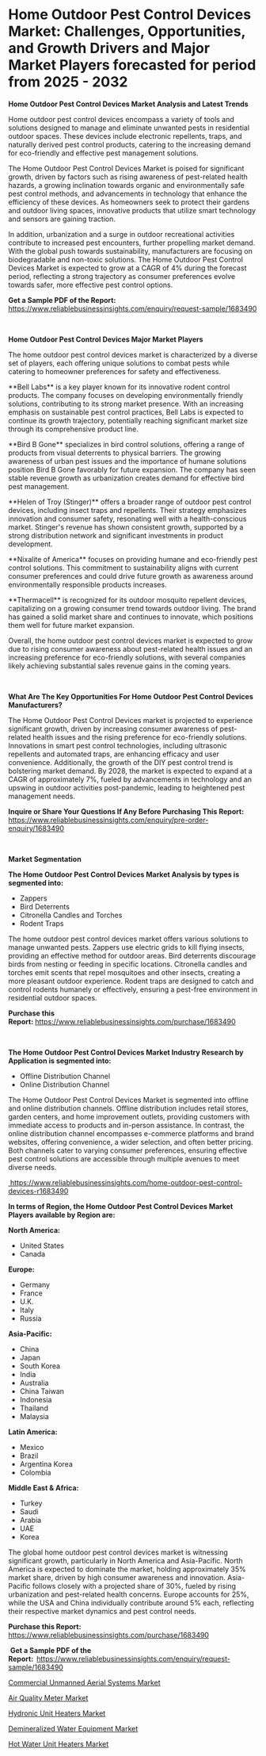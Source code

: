 <p><h1>Home Outdoor Pest Control Devices Market: Challenges, Opportunities, and Growth Drivers and Major Market Players forecasted for period from 2025 - 2032</h1></p><p><strong>Home Outdoor Pest Control Devices Market Analysis and Latest Trends</strong></p>
<p><p>Home outdoor pest control devices encompass a variety of tools and solutions designed to manage and eliminate unwanted pests in residential outdoor spaces. These devices include electronic repellents, traps, and naturally derived pest control products, catering to the increasing demand for eco-friendly and effective pest management solutions.</p><p>The Home Outdoor Pest Control Devices Market is poised for significant growth, driven by factors such as rising awareness of pest-related health hazards, a growing inclination towards organic and environmentally safe pest control methods, and advancements in technology that enhance the efficiency of these devices. As homeowners seek to protect their gardens and outdoor living spaces, innovative products that utilize smart technology and sensors are gaining traction.</p><p>In addition, urbanization and a surge in outdoor recreational activities contribute to increased pest encounters, further propelling market demand. With the global push towards sustainability, manufacturers are focusing on biodegradable and non-toxic solutions. The Home Outdoor Pest Control Devices Market is expected to grow at a CAGR of 4% during the forecast period, reflecting a strong trajectory as consumer preferences evolve towards safer, more effective pest control options.</p></p>
<p><strong>Get a Sample PDF of the Report:&nbsp;</strong> <a href="https://www.reliablebusinessinsights.com/enquiry/request-sample/1683490?utm_campaign=60&utm_medium=2&utm_source=Github&utm_content=ia&utm_term=10042025&utm_id=home-outdoor-pest-control-devices">https://www.reliablebusinessinsights.com/enquiry/request-sample/1683490</a></p>
<p>&nbsp;</p>
<p><strong>Home Outdoor Pest Control Devices Major Market Players</strong></p>
<p><p>The home outdoor pest control devices market is characterized by a diverse set of players, each offering unique solutions to combat pests while catering to homeowner preferences for safety and effectiveness. </p><p>**Bell Labs** is a key player known for its innovative rodent control products. The company focuses on developing environmentally friendly solutions, contributing to its strong market presence. With an increasing emphasis on sustainable pest control practices, Bell Labs is expected to continue its growth trajectory, potentially reaching significant market size through its comprehensive product line.</p><p>**Bird B Gone** specializes in bird control solutions, offering a range of products from visual deterrents to physical barriers. The growing awareness of urban pest issues and the importance of humane solutions position Bird B Gone favorably for future expansion. The company has seen stable revenue growth as urbanization creates demand for effective bird pest management.</p><p>**Helen of Troy (Stinger)** offers a broader range of outdoor pest control devices, including insect traps and repellents. Their strategy emphasizes innovation and consumer safety, resonating well with a health-conscious market. Stinger's revenue has shown consistent growth, supported by a strong distribution network and significant investments in product development.</p><p>**Nixalite of America** focuses on providing humane and eco-friendly pest control solutions. This commitment to sustainability aligns with current consumer preferences and could drive future growth as awareness around environmentally responsible products increases.</p><p>**Thermacell** is recognized for its outdoor mosquito repellent devices, capitalizing on a growing consumer trend towards outdoor living. The brand has gained a solid market share and continues to innovate, which positions them well for future market expansion.</p><p>Overall, the home outdoor pest control devices market is expected to grow due to rising consumer awareness about pest-related health issues and an increasing preference for eco-friendly solutions, with several companies likely achieving substantial sales revenue gains in the coming years.</p></p>
<p>&nbsp;</p>
<p><strong>What Are The Key Opportunities For Home Outdoor Pest Control Devices Manufacturers?</strong></p>
<p><p>The Home Outdoor Pest Control Devices market is projected to experience significant growth, driven by increasing consumer awareness of pest-related health issues and the rising preference for eco-friendly solutions. Innovations in smart pest control technologies, including ultrasonic repellents and automated traps, are enhancing efficacy and user convenience. Additionally, the growth of the DIY pest control trend is bolstering market demand. By 2028, the market is expected to expand at a CAGR of approximately 7%, fueled by advancements in technology and an upswing in outdoor activities post-pandemic, leading to heightened pest management needs.</p></p>
<p><strong>Inquire or Share Your Questions If Any Before Purchasing This Report:</strong> <a href="https://www.reliablebusinessinsights.com/enquiry/pre-order-enquiry/1683490?utm_campaign=60&utm_medium=2&utm_source=Github&utm_content=ia&utm_term=10042025&utm_id=home-outdoor-pest-control-devices">https://www.reliablebusinessinsights.com/enquiry/pre-order-enquiry/1683490</a></p>
<p>&nbsp;</p>
<p><strong>Market Segmentation</strong></p>
<p><strong>The Home Outdoor Pest Control Devices Market Analysis by types is segmented into:</strong></p>
<p><ul><li>Zappers</li><li>Bird Deterrents</li><li>Citronella Candles and Torches</li><li>Rodent Traps</li></ul></p>
<p><p>The home outdoor pest control devices market offers various solutions to manage unwanted pests. Zappers use electric grids to kill flying insects, providing an effective method for outdoor areas. Bird deterrents discourage birds from nesting or feeding in specific locations. Citronella candles and torches emit scents that repel mosquitoes and other insects, creating a more pleasant outdoor experience. Rodent traps are designed to catch and control rodents humanely or effectively, ensuring a pest-free environment in residential outdoor spaces.</p></p>
<p><strong>Purchase this Report:&nbsp;</strong><a href="https://www.reliablebusinessinsights.com/purchase/1683490?utm_campaign=60&utm_medium=2&utm_source=Github&utm_content=ia&utm_term=10042025&utm_id=home-outdoor-pest-control-devices">https://www.reliablebusinessinsights.com/purchase/1683490</a></p>
<p>&nbsp;</p>
<p><strong>The Home Outdoor Pest Control Devices Market Industry Research by Application is segmented into:</strong></p>
<p><ul><li>Offline Distribution Channel</li><li>Online Distribution Channel</li></ul></p>
<p><p>The Home Outdoor Pest Control Devices Market is segmented into offline and online distribution channels. Offline distribution includes retail stores, garden centers, and home improvement outlets, providing customers with immediate access to products and in-person assistance. In contrast, the online distribution channel encompasses e-commerce platforms and brand websites, offering convenience, a wider selection, and often better pricing. Both channels cater to varying consumer preferences, ensuring effective pest control solutions are accessible through multiple avenues to meet diverse needs.</p></p>
<p><a href="https://www.reliablebusinessinsights.com/home-outdoor-pest-control-devices-r1683490?utm_campaign=60&utm_medium=2&utm_source=Github&utm_content=ia&utm_term=10042025&utm_id=home-outdoor-pest-control-devices">&nbsp;https://www.reliablebusinessinsights.com/home-outdoor-pest-control-devices-r1683490</a></p>
<p><strong>In terms of Region, the Home Outdoor Pest Control Devices Market Players available by Region are:</strong></p>
<p>
    <p> <strong> North America: </strong>
        <ul>
            <li>United States</li>
            <li>Canada</li>
        </ul>
        </p> 
    <p> <strong> Europe: </strong>
        <ul>
            <li>Germany</li>
            <li>France</li>
            <li>U.K.</li>
            <li>Italy</li>
            <li>Russia</li>
        </ul>
        </p> 
    <p> <strong> Asia-Pacific: </strong>
        <ul>
            <li>China</li>
            <li>Japan</li>
            <li>South Korea</li>
            <li>India</li>
            <li>Australia</li>
            <li>China Taiwan</li>
            <li>Indonesia</li>
            <li>Thailand</li>
            <li>Malaysia</li>
        </ul>
        </p> 
    <p> <strong> Latin America: </strong>
        <ul>
            <li>Mexico</li>
            <li>Brazil</li>
            <li>Argentina Korea</li>
            <li>Colombia</li>
        </ul>
        </p> 
    <p> <strong> Middle East & Africa: </strong>
        <ul>
            <li>Turkey</li>
            <li>Saudi</li>
            <li>Arabia</li>
            <li>UAE</li>
            <li>Korea</li>
        </ul>
    </p>
    </p>
<p><p>The global home outdoor pest control devices market is witnessing significant growth, particularly in North America and Asia-Pacific. North America is expected to dominate the market, holding approximately 35% market share, driven by high consumer awareness and innovation. Asia-Pacific follows closely with a projected share of 30%, fueled by rising urbanization and pest-related health concerns. Europe accounts for 25%, while the USA and China individually contribute around 5% each, reflecting their respective market dynamics and pest control needs.</p></p>
<p><strong>Purchase this Report: </strong><a href="https://www.reliablebusinessinsights.com/purchase/1683490?utm_campaign=60&utm_medium=2&utm_source=Github&utm_content=ia&utm_term=10042025&utm_id=home-outdoor-pest-control-devices">https://www.reliablebusinessinsights.com/purchase/1683490</a></p>
<p>&nbsp;<strong>Get a Sample PDF of the Report:&nbsp;&nbsp;</strong><a href="https://www.reliablebusinessinsights.com/enquiry/request-sample/1683490?utm_campaign=60&utm_medium=2&utm_source=Github&utm_content=ia&utm_term=10042025&utm_id=home-outdoor-pest-control-devices">https://www.reliablebusinessinsights.com/enquiry/request-sample/1683490</a></p>
<p><strong></strong></p>
<p><p><a href="https://github.com/roffefaith6l/Market-Research-Report-List-1/blob/main/commercial-unmanned-aerial-systems-market.md?utm_campaign=60&utm_medium=2&utm_source=Github&utm_content=ia&utm_term=10042025&utm_id=home-outdoor-pest-control-devices">Commercial Unmanned Aerial Systems Market</a></p><p><a href="https://github.com/erkidrhoy/Market-Research-Report-List-1/blob/main/air-quality-meter-market.md?utm_campaign=60&utm_medium=2&utm_source=Github&utm_content=ia&utm_term=10042025&utm_id=home-outdoor-pest-control-devices">Air Quality Meter Market</a></p><p><a href="https://github.com/enieyfabius/Market-Research-Report-List-1/blob/main/hydronic-unit-heaters-market.md?utm_campaign=60&utm_medium=2&utm_source=Github&utm_content=ia&utm_term=10042025&utm_id=home-outdoor-pest-control-devices">Hydronic Unit Heaters Market</a></p><p><a href="https://github.com/semenbobbaxu/Market-Research-Report-List-1/blob/main/demineralized-water-equipment-market.md?utm_campaign=60&utm_medium=2&utm_source=Github&utm_content=ia&utm_term=10042025&utm_id=home-outdoor-pest-control-devices">Demineralized Water Equipment Market</a></p><p><a href="https://github.com/milievkulov/Market-Research-Report-List-1/blob/main/hot-water-unit-heaters-market.md?utm_campaign=60&utm_medium=2&utm_source=Github&utm_content=ia&utm_term=10042025&utm_id=home-outdoor-pest-control-devices">Hot Water Unit Heaters Market</a></p></p>